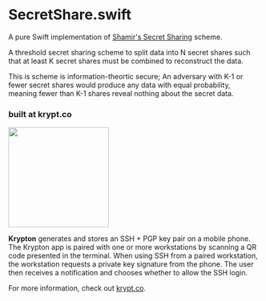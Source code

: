 # SecretShare.swift
A pure Swift implementation of <a href="https://en.wikipedia.org/wiki/Shamir%27s_Secret_Sharing">Shamir's Secret Sharing</a> scheme.

A threshold secret sharing scheme to split data into N secret shares such that
at least K secret shares must be combined to reconstruct the data.

This is scheme is information-theortic secure; An adversary with K-1
or fewer secret shares would produce any data with equal probability,
meaning fewer than K-1 shares reveal nothing about the secret data.

### built at krypt.co

<a href="https://krypt.co"><img src="https://krypt.co/static/dist/img/krypton_core_logo.svg" width="200"/> </a>

__Krypton__ generates and stores an SSH + PGP key pair on a mobile phone. The
Krypton app is paired with one or more workstations by scanning a QR code
presented in the terminal. When using SSH from a paired workstation, the
workstation requests a private key signature from the phone. The user then
receives a notification and chooses whether to allow the SSH login.

For more information, check out [krypt.co](https://krypt.co).

